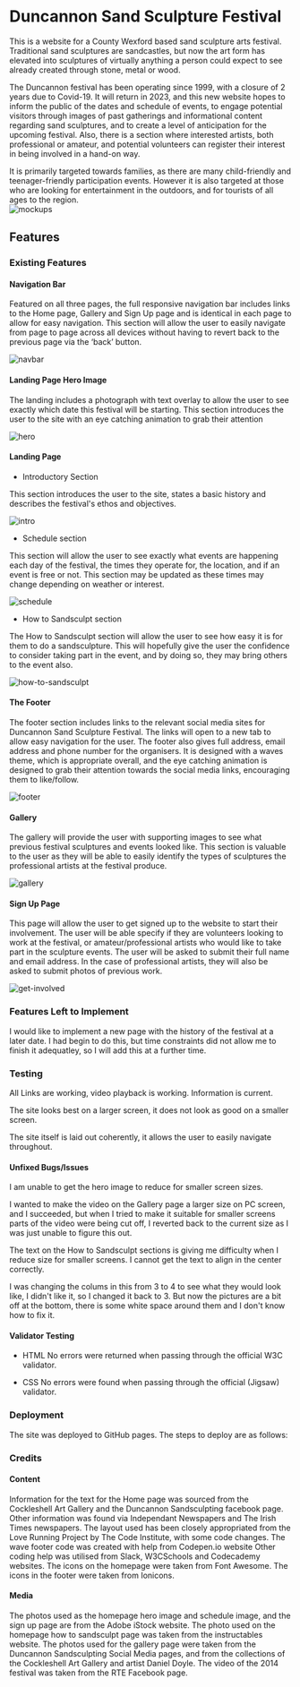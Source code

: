 # Duncannon Sand Sculpture Festival

This is a website for a County Wexford based sand sculpture arts festival. Traditional sand sculptures are sandcastles, but now the art form has elevated into sculptures of virtually anything a person could expect to see already created through stone, metal or wood.

The Duncannon festival has been operating since 1999, with a closure of 2 years due to Covid-19. It will return in 2023, and this new website hopes to inform the public of the dates and schedule of events, to engage potential visitors through images of past gatherings and informational content regarding sand sculptures, and to create a level of anticipation for the upcoming festival. Also, there is a section where interested artists, both professional or amateur, and potential volunteers can register their interest in being involved in a hand-on way.

It is primarily targeted towards families, as there are many child-friendly and teenager-friendly participation events. However it is also targeted at those who are looking for entertainment in the outdoors, and for tourists of all ages to the region.  
![mockups](https://user-images.githubusercontent.com/56842503/190539871-9341a8ce-a568-4950-8868-d73cac06cf48.jpg)



## Features

### Existing Features

#### Navigation Bar

Featured on all three pages, the full responsive navigation bar includes links to the Home page, Gallery and Sign Up page and is identical in each page to allow for easy navigation.
This section will allow the user to easily navigate from page to page across all devices without having to revert back to the previous page via the ‘back’ button.

![navbar](https://user-images.githubusercontent.com/56842503/190543724-94604d89-cddd-4ce6-9195-829e41f3720f.jpg)



#### Landing Page Hero Image
The landing includes a photograph with text overlay to allow the user to see exactly which date this festival will be starting.
This section introduces the user to the site with an eye catching animation to grab their attention

![hero](https://user-images.githubusercontent.com/56842503/190543878-2b092323-7a0a-43b8-961b-1d79d1c36e0f.jpg)



#### Landing Page

* Introductory Section

This section introduces the user to the site, states a basic history and describes the festival's ethos and objectives.

![intro](https://user-images.githubusercontent.com/56842503/190540169-7493b1f4-7a37-4ede-b301-2f701eab2688.jpg)


* Schedule section

This section will allow the user to see exactly what events are happening each day of the festival, the times they operate for, the location, and if an event is free or not.
This section may be updated as these times may change depending on weather or interest.

![schedule](https://user-images.githubusercontent.com/56842503/190523222-71559a2f-b465-431d-9d92-3cb40bcdddc9.jpg)


* How to Sandsculpt section

The How to Sandsculpt section will allow the user to see how easy it is for them to do a sandsculpture. 
This will hopefully give the user the confidence to consider taking part in the event, and by doing so, they may bring others to the event also.

![how-to-sandsculpt](https://user-images.githubusercontent.com/56842503/190523244-e609c34a-1109-461c-ba6e-b9ba6e7c1a9c.jpg)



#### The Footer

The footer section includes links to the relevant social media sites for Duncannon Sand Sculpture Festival. The links will open to a new tab to allow easy navigation for the user. The footer also gives full address, email address and phone number for the organisers.
It is designed with a waves theme, which is appropriate overall, and the eye catching animation is designed to grab their attention towards the social media links, encouraging them to like/follow.

![footer](https://user-images.githubusercontent.com/56842503/190523282-20b68b98-6b76-4cad-8229-b692207d8d02.jpg)



#### Gallery

The gallery will provide the user with supporting images to see what previous festival sculptures and events looked like.
This section is valuable to the user as they will be able to easily identify the types of sculptures the professional artists at the festival produce.

![gallery](https://user-images.githubusercontent.com/56842503/190544956-506156cd-a321-4cad-984e-8ad9f1824f9e.jpg)



#### Sign Up Page

This page will allow the user to get signed up to the website to start their involvement. The user will be able specify if they are volunteers looking to work at the festival, or amateur/professional artists who would like to take part in the sculpture events. The user will be asked to submit their full name and email address. In the case of professional artists, they will also be asked to submit photos of previous work.

![get-involved](https://user-images.githubusercontent.com/56842503/190537720-0ab88360-2b8e-471d-be67-06f5c029572c.jpg)




### Features Left to Implement
I would like to implement a new page with the history of the festival at a later date. I had begin to do this, but time constraints did not allow me to finish it adequatley, so I will add this at a further time.

### Testing

All Links are working, video playback is working. Information is current. 

The site looks best on a larger screen, it does not look as good on a smaller screen. 

The site itself is laid out coherently, it allows the user to easily navigate throughout. 


#### Unfixed Bugs/Issues
I am unable to get the hero image to reduce for smaller screen sizes.

I wanted to make the video on the Gallery page a larger size on PC screen, and I succeeded, but when I tried to make it suitable for smaller screens parts of the video were being cut off, I reverted back to the current size as I was just unable to figure this out.

The text on the How to Sandsculpt sections is giving me difficulty when I reduce size for smaller screens. I cannot get the text to align in the center correctly.

I was changing the colums in this from 3 to 4 to see what they would look like, I didn't like it, so I changed it back to 3. But now the pictures are a bit off at the bottom, there is some white space around them and I don't know how to fix it.

#### Validator Testing

* HTML
No errors were returned when passing through the official W3C validator. 

* CSS
No errors were found when passing through the official (Jigsaw) validator.




### Deployment
The site was deployed to GitHub pages. The steps to deploy are as follows:



### Credits

#### Content
Information for the text for the Home page was sourced from the Cockleshell Art Gallery and the Duncannon Sandsculpting facebook page. Other information was found via Independant Newspapers and The Irish Times newspapers.
The layout used has been closely appropriated from the Love Running Project by The Code Institute, with some code changes.
The wave footer code was created with help from Codepen.io website
Other coding help was utilised from Slack, W3CSchools and Codecademy websites.
The icons on the homepage were taken from Font Awesome.
The icons in the footer were taken from Ionicons.
#### Media
The photos used as the homepage hero image and schedule image, and the sign up page are from the Adobe iStock website.
The photo used on the homepage how to sandsculpt page was taken from the instructables website.
The photos used for the gallery page were taken from the Duncannon Sandsculpting Social Media pages, and from the collections of the Cockleshell Art Gallery and artist Daniel Doyle.
The video of the 2014 festival was taken from the RTE Facebook page.



